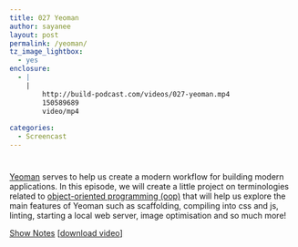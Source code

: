 ```yaml
---
title: 027 Yeoman
author: sayanee
layout: post
permalink: /yeoman/
tz_image_lightbox:
  - yes
enclosure:
  - |
    |
        http://build-podcast.com/videos/027-yeoman.mp4
        150589689
        video/mp4
        
categories:
  - Screencast
---
```

# 

[Yeoman][1] serves to help us create a modern workflow for building modern applications. In this episode, we will create a little project on terminologies related to [object-oriented programming (oop)][2] that will help us explore the main features of Yeoman such as scaffolding, compiling into css and js, linting, starting a local web server, image optimisation and so much more!

 [1]: http://yeoman.io/
 [2]: http://en.wikipedia.org/wiki/Object-oriented_programming

[Show Notes][3] [[download video][4]]

 [3]: https://github.com/sayanee/Build-Podcast/tree/master/027-yeoman
 [4]: http://build-podcast.com/videos/027-yeoman.mp4
